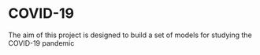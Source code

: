 # COVID-19

The aim of this project is designed to build a set of models for studying the COVID-19 pandemic
